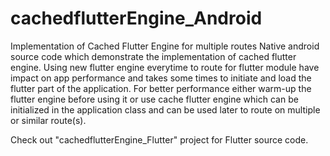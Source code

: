 # cachedflutterEngine_Android
Implementation of Cached Flutter Engine for multiple routes
Native android source code which demonstrate the implementation of cached flutter engine. Using new flutter engine everytime to route for flutter module have
impact on app performance and takes some times to initiate and load the flutter part of the application. For better performance either warm-up the flutter engine
before using it or use cache flutter engine which can be initialized in the application class and can be used later to route on multiple or similar route(s).

Check out "cachedflutterEngine_Flutter" project for Flutter source code.
